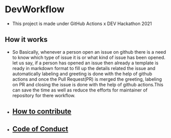# DevWorkflow

- This project is made under GitHub Actions x DEV Hackathon 2021

## How it works

- So Basically, whenever a person open an issue on github there is a need to know which type of issue it is or what kind of issue has been opened. let us say, if a person has opened an issue then already a template is ready in markdown format to fill up the details related the issue and automatically labeling and greeting is done with the help of github actions and once the Pull Request(PR) is merged the greeting, labeling on PR and closing the issue is done with the help of github actions.This can save the time as well as reduce the efforts for maintainer of repository for there workflow.

- ## [How to contribute](https://github.com/jay-2000/DevWorkflow/blob/main/CONTRIBUTING.md)



- ## [Code of Conduct](https://github.com/jay-2000/DevWorkflow/blob/main/CODE_OF_CONDUCT.md)
